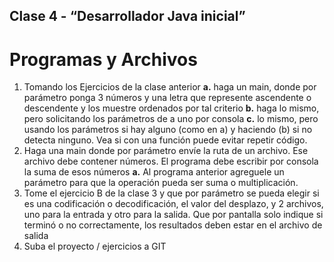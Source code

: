 ﻿## Clase 4 - “Desarrollador Java inicial”

# Programas y Archivos

1. Tomando los Ejercicios de la clase anterior
   **a.** haga un main, donde por parámetro ponga 3 números y una letra que represente ascendente o descendente y los muestre ordenados por tal criterio
   **b.** haga lo mismo, pero solicitando los parámetros de a uno por consola 
   **c.** lo mismo, pero usando los parámetros si hay alguno (como en a) y haciendo (b) si no detecta ninguno. Vea si con una función puede evitar repetir código.
2. Haga una main donde por parámetro envíe la ruta de un archivo. Ese archivo debe contener números. El programa debe escribir por consola la suma de esos números
   **a.** Al programa anterior agreguele un parámetro para que la operación pueda ser suma o multiplicación.
3. Tome el ejercicio B de la clase 3 y que por parámetro se pueda elegir si es una codificación o decodificación, el valor del desplazo, y 2 archivos, uno para la entrada y otro para la salida. Que por pantalla solo indique si terminó o no correctamente, los resultados deben estar en el archivo de salida
4. Suba el proyecto / ejercicios a GIT
